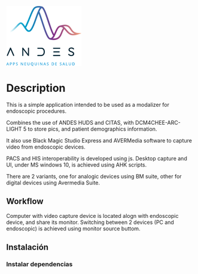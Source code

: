 ![ANDES](https://github.com/andes/andes.github.io/raw/master/images/logo.png)
# Description

This is a simple application intended to be used as a modalizer for endoscopic procedures.

Combines the use of ANDES HUDS and CITAS, with DCM4CHEE-ARC-LIGHT 5 to store pics, and patient demographics information.

It also use Black Magic Studio Express and AVERMedia software to capture video from endoscopic devices.

PACS and HIS interoperability is developed using js. Desktop capture and UI, under MS windows 10, is achieved using AHK scripts.

There are 2 variants, one for analogic devices using BM suite, other for digital devices using Avermedia Suite.

## Workflow

Computer with video capture device is located alogn with endoscopic device, and share its monitor. Switching between 2 devices (PC and endoscopic) is achieved using monitor source buttom.



## Instalación

### Instalar dependencias

